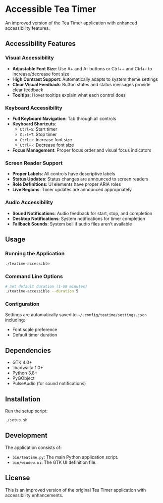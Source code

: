 # Accessible Tea Timer

An improved version of the Tea Timer application with enhanced accessibility features.

## Accessibility Features

### Visual Accessibility
- **Adjustable Font Size**: Use A+ and A- buttons or Ctrl++ and Ctrl+- to increase/decrease font size
- **High Contrast Support**: Automatically adapts to system theme settings
- **Clear Visual Feedback**: Button states and status messages provide clear feedback
- **Tooltips**: Hover tooltips explain what each control does

### Keyboard Accessibility
- **Full Keyboard Navigation**: Tab through all controls
- **Keyboard Shortcuts**:
  - `Ctrl+S`: Start timer
  - `Ctrl+T`: Stop timer
  - `Ctrl++`: Increase font size
  - `Ctrl+-`: Decrease font size
- **Focus Management**: Proper focus order and visual focus indicators

### Screen Reader Support
- **Proper Labels**: All controls have descriptive labels
- **Status Updates**: Status changes are announced to screen readers
- **Role Definitions**: UI elements have proper ARIA roles
- **Live Regions**: Timer updates are announced appropriately

### Audio Accessibility
- **Sound Notifications**: Audio feedback for start, stop, and completion
- **Desktop Notifications**: System notifications for timer completion
- **Fallback Sounds**: System bell if audio files aren't available

## Usage

### Running the Application
```bash
./teatime-accessible
```

### Command Line Options
```bash
# Set default duration (1-60 minutes)
./teatime-accessible --duration 5
```

### Configuration
Settings are automatically saved to `~/.config/teatime/settings.json` including:
- Font scale preference
- Default timer duration

## Dependencies
- GTK 4.0+
- libadwaita 1.0+
- Python 3.8+
- PyGObject
- PulseAudio (for sound notifications)

## Installation
Run the setup script:
```bash
./setup.sh
```

## Development
The application consists of:
- `bin/teatime.py`: The main Python application script.
- `bin/window.ui`: The GTK UI definition file.

## License
This is an improved version of the original Tea Timer application with accessibility enhancements.
